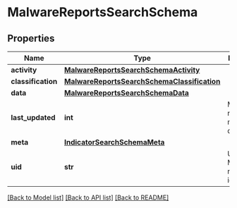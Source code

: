 # MalwareReportsSearchSchema


## Properties
Name | Type | Description | Notes
------------ | ------------- | ------------- | -------------
**activity** | [**MalwareReportsSearchSchemaActivity**](MalwareReportsSearchSchemaActivity.md) |  | 
**classification** | [**MalwareReportsSearchSchemaClassification**](MalwareReportsSearchSchemaClassification.md) |  | [optional] 
**data** | [**MalwareReportsSearchSchemaData**](MalwareReportsSearchSchemaData.md) |  | 
**last_updated** | **int** | Malware report last modification date. | 
**meta** | [**IndicatorSearchSchemaMeta**](IndicatorSearchSchemaMeta.md) |  | 
**uid** | **str** | Unique Malware report identifier. | 

[[Back to Model list]](../README.md#documentation-for-models) [[Back to API list]](../README.md#documentation-for-api-endpoints) [[Back to README]](../README.md)


